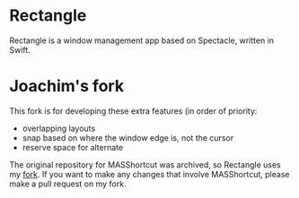 # Rectangle

Rectangle is a window management app based on Spectacle, written in Swift.

# Joachim's fork
This fork is for developing these extra features (in order of priority:
* overlapping layouts
* snap based on where the window edge is, not the cursor
* reserve space for alternate 

The original repository for MASShortcut was archived, so Rectangle uses my [fork](https://github.com/rxhanson/MASShortcut). If you want to make any changes that involve MASShortcut, please make a pull request on my fork.
